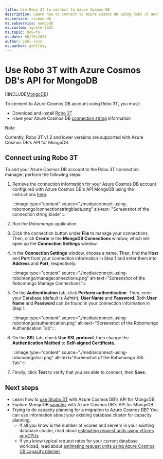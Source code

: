 ```yaml
---
title: Use Robo 3T to connect to Azure Cosmos DB
description: Learn how to connect to Azure Cosmos DB using Robo 3T and Azure Cosmos DB's API for MongoDB
ms.service: cosmos-db
ms.subservice: mongodb
ms.custom: ignite-2022
ms.topic: how-to
ms.date: 08/26/2021
author: gahl-levy
ms.author: gahllevy
---
```

# Use Robo 3T with Azure Cosmos DB's API for MongoDB
[!INCLUDE[MongoDB](../includes/appliesto-mongodb.md)]

To connect to Azure Cosmos DB account using Robo 3T, you must:

* Download and install [Robo 3T](https://robomongo.org/)
* Have your Azure Cosmos DB [connection string](connect-account.md) information

> [!NOTE]
> Currently, Robo 3T v1.2 and lower versions are supported with Azure Cosmos DB's API for MongoDB.

## Connect using Robo 3T

To add your Azure Cosmos DB account to the Robo 3T connection manager, perform the following steps:

1. Retrieve the connection information for your Azure Cosmos DB account configured with Azure Cosmos DB's API MongoDB using the instructions [here](connect-account.md).

    :::image type="content" source="./media/connect-using-robomongo/connectionstringblade.png" alt-text="Screenshot of the connection string blade":::
2. Run the *Robomongo* application.

3. Click the connection button under **File** to manage your connections. Then, click **Create** in the **MongoDB Connections** window, which will open up the **Connection Settings** window.

4. In the **Connection Settings** window, choose a name. Then, find the **Host** and **Port** from your connection information in Step 1 and enter them into **Address** and **Port**, respectively.

    :::image type="content" source="./media/connect-using-robomongo/manageconnections.png" alt-text="Screenshot of the Robomongo Manage Connections":::
5. On the **Authentication** tab, click **Perform authentication**. Then, enter your Database (default is *Admin*), **User Name** and **Password**.
Both **User Name** and **Password** can be found in your connection information in Step 1.

    :::image type="content" source="./media/connect-using-robomongo/authentication.png" alt-text="Screenshot of the Robomongo Authentication Tab":::
6. On the **SSL** tab, check **Use SSL protocol**, then change the **Authentication Method** to **Self-signed Certificate**.

    :::image type="content" source="./media/connect-using-robomongo/ssl.png" alt-text="Screenshot of the Robomongo SSL Tab":::
7. Finally, click **Test** to verify that you are able to connect, then **Save**.

## Next steps

- Learn how to [use Studio 3T](connect-using-mongochef.md) with Azure Cosmos DB's API for MongoDB.
- Explore MongoDB [samples](nodejs-console-app.md) with Azure Cosmos DB's API for MongoDB.
- Trying to do capacity planning for a migration to Azure Cosmos DB? You can use information about your existing database cluster for capacity planning.
    - If all you know is the number of vcores and servers in your existing database cluster, read about [estimating request units using vCores or vCPUs](../convert-vcore-to-request-unit.md) 
    - If you know typical request rates for your current database workload, read about [estimating request units using Azure Cosmos DB capacity planner](estimate-ru-capacity-planner.md)
